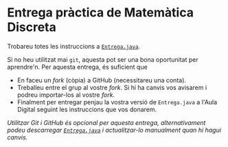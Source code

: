 # Entrega pràctica de Matemàtica Discreta

Trobareu totes les instruccions a [`Entrega.java`](Entrega.java).

Si no heu utilitzat mai `git`, aquesta pot ser una bona oportunitat per
aprendre'n. Per aquesta entrega, és suficient que

- En faceu un _fork_ (còpia) a GitHub (necessitareu una conta).
- Treballeu entre el grup al vostre _fork_. Si hi ha canvis vos avisarem i
  podreu importar-los al vostre _fork_.
- Finalment per entregar penjau la vostra versió de `Entrega.java` a l'Aula
  Digital seguint les instruccions que vos donarem.

_Utilitzar Git i GitHub és opcional per aquesta entrega, alternativament podeu
descarregar [`Entrega.java`](Entrega.java) i actualitzar-lo manualment quan hi
hagui canvis._
